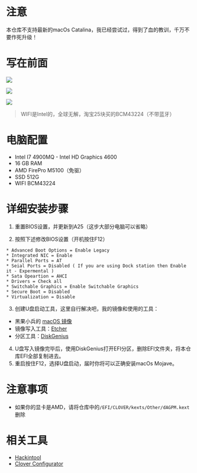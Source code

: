 # **注意**

本仓库不支持最新的macOs Catalina，我已经尝试过，得到了血的教训，千万不要作死升级！

# 写在前面

![](https://i.loli.net/2019/10/08/3s2KUNy97glHBij.png)

![](https://i.loli.net/2019/10/08/3Zv2hwMcEPqXj8z.png)

![](https://i.loli.net/2019/10/08/93aixNSAYgZI8Uz.png)

> WIFI是Intel的，全球无解，淘宝25块买的BCM43224（不带蓝牙）

# 电脑配置

- Intel I7 4900MQ - Intel HD Graphics 4600
- 16 GB RAM
- AMD FirePro M5100（免驱）
- SSD 512G
- WIFI BCM43224

# 详细安装步骤

1. 重置BIOS设置，并更新到A25（这步大部分电脑可以省略）

2. 按照下述修改BIOS设置（开机按住F12）

```
* Advanced Boot Options = Enable Legacy
* Integrated NIC = Enable
* Parallel Ports = AT
* Seial Ports = Disabled ( If you are using Dock station then Enable it - Expermental )
* Sata Opeartion = AHCI 
* Drivers = Check all
* Switchable Graphics = Enable Switchable Graphics
* Secure Boot = Disabled 
* Virtualization = Disable 
```

3. 创建U盘启动工具，这里自行解决吧，我的镜像和使用的工具：

- 黑果小兵的 [macOS 镜像](https://zhih.me/hackintosh/#/OS-images)
- 镜像写入工具：[Etcher](https://www.balena.io/etcher/)
- 分区工具：[DiskGenius](https://pan.baidu.com/s/1yutMegaDKSQa41WOdLQSbQ)

4. U盘写入镜像完毕后，使用DiskGenius打开EFI分区，删除EFI文件夹，将本仓库EFI全部复制进去。
5. 重启按住F12，选择U盘启动，届时你将可以正确安装macOs Mojave。

# 注意事项

- 如果你的显卡是AMD，请将仓库中的`/EFI/CLOVER/kexts/Other/dAGPM.kext`删除

# 相关工具

- [Hackintool](https://pan.baidu.com/s/1YNo5TH3-gJqpNumLhRG_JQ)
- [Clover Configurator](https://pan.baidu.com/s/1I54YI3pocYcJmfsgc-cINw)

